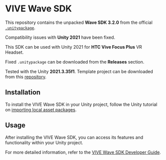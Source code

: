 # VIVE Wave SDK

This repository contains the unpacked **Wave SDK 3.2.0** from the official [`.unitypackage`][1].

Compatibility issues with **Unity 2021** have been fixed.

This SDK can be used with Unity 2021 for **HTC Vive Focus Plus** VR Headset.

Fixed `.unitypackage` can be downloaded from the **Releases** section.

Tested with the Unity **2021.3.35f1**. Template project can be downloaded from this [repository][2].

## Installation

To install the VIVE Wave SDK in your Unity project, follow the Unity tutorial on [importing local asset packages][3].

## Usage

After installing the VIVE Wave SDK, you can access its features and functionality within your Unity project.

For more detailed information, refer to the [VIVE Wave SDK Developer Guide][4].

[1]: https://developer.vive.com/resources/vive-wave/download/archive/320
[2]: https://github.com/evgenii-d/WaveSDKUnityTemplate
[3]: https://docs.unity3d.com/Manual/AssetPackagesImport.html
[4]: https://hub.vive.com/storage/docs/en-us/UnityXR/UnityXRSdk.html
